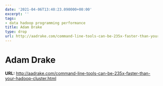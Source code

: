 ```yaml
---
date: '2021-04-06T13:40:23.090000+00:00'
excerpt: ''
tags:
- data hadoop programming performance
title: Adam Drake
type: drop
url: http://aadrake.com/command-line-tools-can-be-235x-faster-than-your-hadoop-cluster.html
---
```


# Adam Drake

**URL:** http://aadrake.com/command-line-tools-can-be-235x-faster-than-your-hadoop-cluster.html
